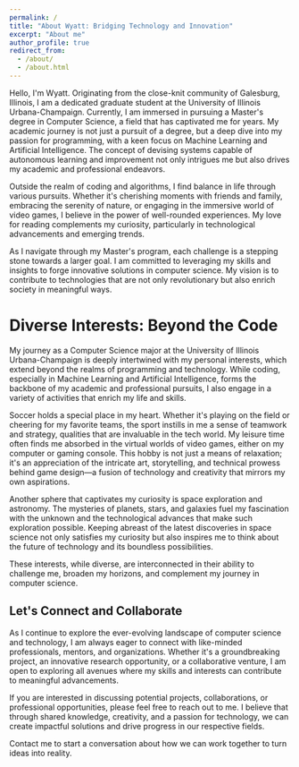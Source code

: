 ```yaml
---
permalink: /
title: "About Wyatt: Bridging Technology and Innovation"
excerpt: "About me"
author_profile: true
redirect_from: 
  - /about/
  - /about.html
---
```


Hello, I'm Wyatt. Originating from the close-knit community of Galesburg, Illinois, I am a dedicated graduate student at the University of Illinois Urbana-Champaign. Currently, I am immersed in pursuing a Master's degree in Computer Science, a field that has captivated me for years. My academic journey is not just a pursuit of a degree, but a deep dive into my passion for programming, with a keen focus on Machine Learning and Artificial Intelligence. The concept of devising systems capable of autonomous learning and improvement not only intrigues me but also drives my academic and professional endeavors.

Outside the realm of coding and algorithms, I find balance in life through various pursuits. Whether it's cherishing moments with friends and family, embracing the serenity of nature, or engaging in the immersive world of video games, I believe in the power of well-rounded experiences. My love for reading complements my curiosity, particularly in technological advancements and emerging trends.

As I navigate through my Master's program, each challenge is a stepping stone towards a larger goal. I am committed to leveraging my skills and insights to forge innovative solutions in computer science. My vision is to contribute to technologies that are not only revolutionary but also enrich society in meaningful ways.

Diverse Interests: Beyond the Code
======
My journey as a Computer Science major at the University of Illinois Urbana-Champaign is deeply intertwined with my personal interests, which extend beyond the realms of programming and technology. While coding, especially in Machine Learning and Artificial Intelligence, forms the backbone of my academic and professional pursuits, I also engage in a variety of activities that enrich my life and skills.

Soccer holds a special place in my heart. Whether it's playing on the field or cheering for my favorite teams, the sport instills in me a sense of teamwork and strategy, qualities that are invaluable in the tech world. My leisure time often finds me absorbed in the virtual worlds of video games, either on my computer or gaming console. This hobby is not just a means of relaxation; it's an appreciation of the intricate art, storytelling, and technical prowess behind game design—a fusion of technology and creativity that mirrors my own aspirations.

Another sphere that captivates my curiosity is space exploration and astronomy. The mysteries of planets, stars, and galaxies fuel my fascination with the unknown and the technological advances that make such exploration possible. Keeping abreast of the latest discoveries in space science not only satisfies my curiosity but also inspires me to think about the future of technology and its boundless possibilities.

These interests, while diverse, are interconnected in their ability to challenge me, broaden my horizons, and complement my journey in computer science.

Let's Connect and Collaborate
------
As I continue to explore the ever-evolving landscape of computer science and technology, I am always eager to connect with like-minded professionals, mentors, and organizations. Whether it's a groundbreaking project, an innovative research opportunity, or a collaborative venture, I am open to exploring all avenues where my skills and interests can contribute to meaningful advancements.

If you are interested in discussing potential projects, collaborations, or professional opportunities, please feel free to reach out to me. I believe that through shared knowledge, creativity, and a passion for technology, we can create impactful solutions and drive progress in our respective fields.

Contact me to start a conversation about how we can work together to turn ideas into reality.
